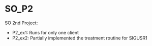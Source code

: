 # SO_P2
SO 2nd Project:
- P2_ex1: Runs for only one client
- P2_ex2: Partially implemented the treatment routine for SIGUSR1
